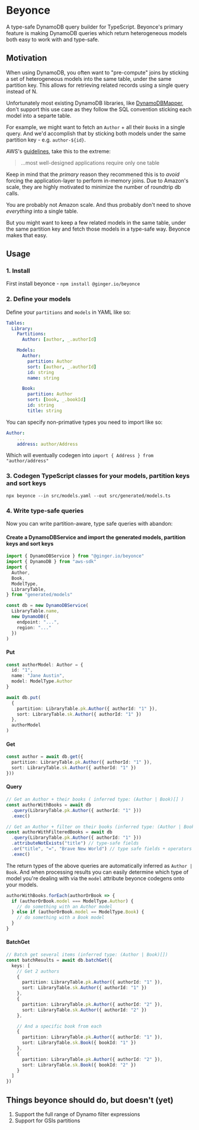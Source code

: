 # Beyonce

A type-safe DynamoDB query builder for TypeScript. Beyonce's primary feature is making DynamoDB queries which return heterogeneous models both easy to
work with and type-safe.

## Motivation

When using DynamoDB, you often want to "pre-compute" joins by sticking a set of heterogeneous models into the same table, under the same partition key.
This allows for retrieving related records using a single query instead of N.

Unfortunately most existing DynamoDB libraries, like [DynamoDBMapper](https://github.com/awslabs/dynamodb-data-mapper-js), don't support this
use case as they follow the SQL convention sticking each model into a separte table.

For example, we might want to fetch an `Author` + all their `Book`s in a single query. And we'd accomplish that by sticking both models
under the same partition key - e.g. `author-${id}`.

AWS's [guidelines](https://docs.aws.amazon.com/amazondynamodb/latest/developerguide/bp-general-nosql-design.html), take this to the extreme:

> ...most well-designed applications require only one table

Keep in mind that the _primary_ reason they recommened this is to _avoid_ forcing the application-layer to perform in-memory joins. Due to Amazon's scale, they are
highly motivated to minimize the number of roundtrip db calls.

You are probably not Amazon scale. And thus probably don't need to shove _everything_ into a single table.

But you might want to keep a few related models in the same table, under the same partition key and fetch
those models in a type-safe way. Beyonce makes that easy.

## Usage

### 1. Install

First install beyonce - `npm install @ginger.io/beyonce`

### 2. Define your models

Define your `partitions` and `models` in YAML like so:

```YAML
Tables:
  Library:
    Partitions:
      Author: [author, _.authorId]

    Models:
      Author:
        partition: Author
        sort: [author, _.authorId]
        id: string
        name: string

      Book:
        partition: Author
        sort: [book, _.bookId]
        id: string
        title: string
```

You can specify non-primative types you need to import like so:

```YAML
Author:
    ...
    address: author/Address

```

Which will eventually codegen into `import { Address } from "author/address"`

### 3. Codegen TypeScript classes for your models, partition keys and sort keys

`npx beyonce --in src/models.yaml --out src/generated/models.ts`

### 4. Write type-safe queries

Now you can write partition-aware, type safe queries with abandon:

#### Create a DynamoDBService and import the generated models, partition keys and sort keys

```TypeScript
import { DynamoDBService } from "@ginger.io/beyonce"
import { DynamoDB } from "aws-sdk"
import {
  Author,
  Book,
  ModelType,
  LibraryTable,
} from "generated/models"

const db = new DynamoDBService(
  LibraryTable.name,
  new DynamoDB({
    endpoint: "...",
    region: "..."
  })
)
```

#### Put

```TypeScript
const authorModel: Author = {
  id: "1",
  name: "Jane Austin",
  model: ModelType.Author
}

await db.put(
  {
    partition: LibraryTable.pk.Author({ authorId: "1" }),
    sort: LibraryTable.sk.Author({ authorId: "1" })
  },
  authorModel
)
```

#### Get

```TypeScript
const author = await db.get({
  partition: LibraryTable.pk.Author({ authorId: "1" }),
  sort: LibraryTable.sk.Author({ authorId: "1" })
}))
```

#### Query

```TypeScript
// Get an Author + their books ( inferred type: (Author | Book)[] )
const authorWithBooks = await db
  .query(LibraryTable.pk.Author({ authorId: "1" }))
  .exec()

// Get an Author + filter on their books (inferred type: (Author | Book)[] )
const authorWithFilteredBooks = await db
  .query(LibraryTable.pk.Author({ authorId: "1" }))
  .attributeNotExists("title") // type-safe fields
  .or("title", "=", "Brave New World") // type safe fields + operators
  .exec()
```

The return types of the above queries are automatically inferred as `Author | Book`. And when processing
results you can easily determine which type of model you're dealing with via the `model` attribute beyonce
codegens onto your models.

```TypeScript
authorWithBooks.forEach(authorOrBook => {
  if (authorOrBook.model === ModelType.Author) {
    // do something with an Author model
  } else if (authorOrBook.model == ModelType.Book) {
    // do something with a Book model
  }
}
```

#### BatchGet

```TypeScript
// Batch get several items (inferred type: (Author | Book)[])
const batchResults = await db.batchGet({
  keys: [
    // Get 2 authors
    {
      partition: LibraryTable.pk.Author({ authorId: "1" }),
      sort: LibraryTable.sk.Author({ authorId: "1" })
    },
    {
      partition: LibraryTable.pk.Author({ authorId: "2" }),
      sort: LibraryTable.sk.Author({ authorId: "2" })
    },

    // And a specific book from each
    {
      partition: LibraryTable.pk.Author({ authorId: "1" }),
      sort: LibraryTable.sk.Book({ bookId: "1" })
    },
    {
      partition: LibraryTable.pk.Author({ authorId: "2" }),
      sort: LibraryTable.sk.Book({ bookId: "2" })
    }
  ]
})
```

## Things beyonce should do, but doesn't (yet)

1. Support the full range of Dynamo filter expressions
2. Support for GSIs partitions
